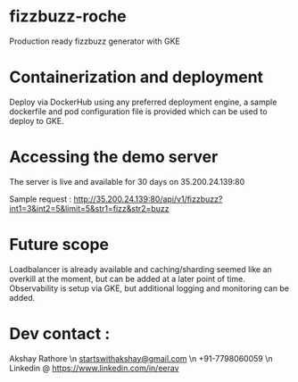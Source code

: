 # fizzbuzz-roche
Production ready fizzbuzz generator with GKE


# Containerization and deployment
Deploy via DockerHub using any preferred deployment engine, a sample dockerfile and pod configuration file is provided which can be used to deploy to GKE.

# Accessing the demo server
The server is live and available for 30 days on 35.200.24.139:80

Sample request :
http://35.200.24.139:80/api/v1/fizzbuzz?int1=3&int2=5&limit=5&str1=fizz&str2=buzz

# Future scope
Loadbalancer is already available and caching/sharding seemed like an overkill at the moment, but can be added at a later point of time.
Observability is setup via GKE, but additional logging and monitoring can be added.

# Dev contact :
Akshay Rathore \n
startswithakshay@gmail.com \n
+91-7798060059 \n
Linkedin @ https://www.linkedin.com/in/eerav
